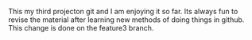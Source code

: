 This my third projecton git and I am enjoying it so far.
Its always fun to revise the material after learning new  methods of doing things in github.
This change is done on the feature3 branch.
